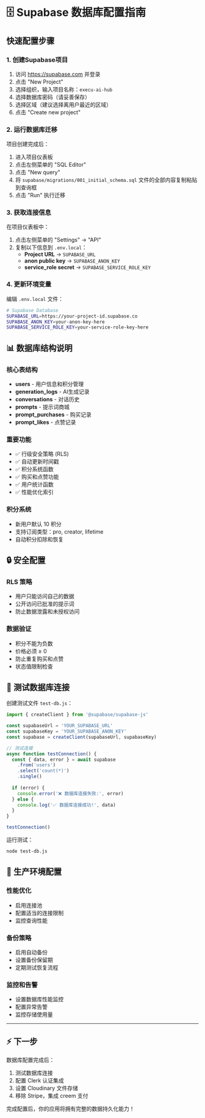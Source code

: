 # 🗄️ Supabase 数据库配置指南

## 快速配置步骤

### 1. 创建Supabase项目
1. 访问 https://supabase.com 并登录
2. 点击 "New Project"
3. 选择组织，输入项目名称：`execu-ai-hub`
4. 选择数据库密码（请妥善保存）
5. 选择区域（建议选择离用户最近的区域）
6. 点击 "Create new project"

### 2. 运行数据库迁移
项目创建完成后：

1. 进入项目仪表板
2. 点击左侧菜单的 "SQL Editor"
3. 点击 "New query"
4. 将 `supabase/migrations/001_initial_schema.sql` 文件的全部内容复制粘贴到查询框
5. 点击 "Run" 执行迁移

### 3. 获取连接信息
在项目仪表板中：

1. 点击左侧菜单的 "Settings" → "API"
2. 复制以下信息到 `.env.local`：
   - **Project URL** → `SUPABASE_URL`
   - **anon public key** → `SUPABASE_ANON_KEY`  
   - **service_role secret** → `SUPABASE_SERVICE_ROLE_KEY`

### 4. 更新环境变量
编辑 `.env.local` 文件：

```bash
# Supabase Database
SUPABASE_URL=https://your-project-id.supabase.co
SUPABASE_ANON_KEY=your-anon-key-here
SUPABASE_SERVICE_ROLE_KEY=your-service-role-key-here
```

## 📊 数据库结构说明

### 核心表结构
- **users** - 用户信息和积分管理
- **generation_logs** - AI生成记录
- **conversations** - 对话历史
- **prompts** - 提示词商城
- **prompt_purchases** - 购买记录
- **prompt_likes** - 点赞记录

### 重要功能
- ✅ 行级安全策略 (RLS)
- ✅ 自动更新时间戳
- ✅ 积分系统函数
- ✅ 购买和点赞功能
- ✅ 用户统计函数
- ✅ 性能优化索引

### 积分系统
- 新用户默认 10 积分
- 支持订阅类型：pro, creator, lifetime
- 自动积分扣除和恢复

## 🔒 安全配置

### RLS 策略
- 用户只能访问自己的数据
- 公开访问已批准的提示词
- 防止数据泄露和未授权访问

### 数据验证
- 积分不能为负数
- 价格必须 ≥ 0
- 防止重复购买和点赞
- 状态值限制检查

## 🧪 测试数据库连接

创建测试文件 `test-db.js`：

```javascript
import { createClient } from '@supabase/supabase-js'

const supabaseUrl = 'YOUR_SUPABASE_URL'
const supabaseKey = 'YOUR_SUPABASE_ANON_KEY'
const supabase = createClient(supabaseUrl, supabaseKey)

// 测试连接
async function testConnection() {
  const { data, error } = await supabase
    .from('users')
    .select('count(*)')
    .single()
  
  if (error) {
    console.error('❌ 数据库连接失败:', error)
  } else {
    console.log('✅ 数据库连接成功!', data)
  }
}

testConnection()
```

运行测试：
```bash
node test-db.js
```

## 🚀 生产环境配置

### 性能优化
- 启用连接池
- 配置适当的连接限制
- 监控查询性能

### 备份策略
- 启用自动备份
- 设置备份保留期
- 定期测试恢复流程

### 监控和告警
- 设置数据库性能监控
- 配置异常告警
- 监控存储使用量

---

## ⚡ 下一步

数据库配置完成后：
1. 测试数据库连接
2. 配置 Clerk 认证集成
3. 设置 Cloudinary 文件存储
4. 移除 Stripe，集成 creem 支付

完成配置后，你的应用将拥有完整的数据持久化能力！